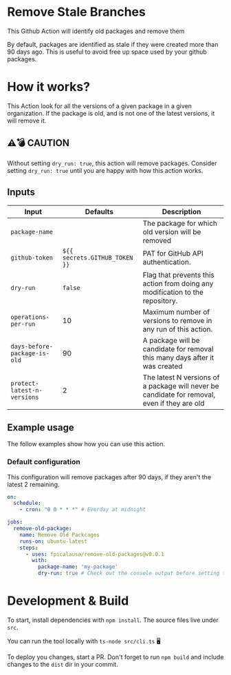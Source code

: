 # Remove Stale Branches

This Github Action will identify old packages and remove them

By default, packages are identified as stale if they were created more than 90 days ago.
This is useful to avoid free up space used by your github packages.

# How it works?

This Action look for all the versions of a given package in a given organization.
If the package is old, and is not one of the latest versions, it will remove it.

## ⚠️💣 CAUTION

Without setting `dry_run: true`, this action will remove packages. Consider setting `dry_run: true` until you are happy with how this action works.

## Inputs

| Input                        | Defaults                      | Description                                                                                  |
|------------------------------|-------------------------------|----------------------------------------------------------------------------------------------|
| `package-name`               |                               | The package for which old version will be removed                                            |
| `github-token`               | `${{ secrets.GITHUB_TOKEN }}` | PAT for GitHub API authentication.                                                           |
| `dry-run`                    | `false`                       | Flag that prevents this action from doing any modification to the repository.                |
| `operations-per-run`         | 10                            | Maximum number of versions to remove in any run of this action.                              |
| `days-before-package-is-old` | 90                            | A package will be candidate for removal this many days after it was created                  |
| `protect-latest-n-versions`  | 2                             | The latest N versions of a package will never be candidate for removal, even if they are old |

## Example usage

The follow examples show how you can use this action.

### Default configuration

This configuration will remove packages after 90 days, if they aren't the latest 2 remaining.

```yml
on:
  schedule:
    - cron: "0 0 * * *" # Everday at midnight

jobs:
  remove-old-package:
    name: Remove Old Packcages
    runs-on: ubuntu-latest
    steps:
      - uses: fpicalausa/remove-old-packages@v0.0.1
        with:
          package-name: 'my-package'
          dry-run: true # Check out the console output before setting this to false
```

# Development & Build

To start, install dependencies with `npm install`. The source files live under `src`.

You can run the tool locally with `ts-node src/cli.ts` 🖥️

To deploy you changes, start a PR. Don't forget to run `npm build` and include changes to the `dist` dir in your commit.
